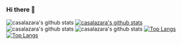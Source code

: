 ### Hi there 👋

<!--
**casalazara/casalazara** is a ✨ _special_ ✨ repository because its `README.md` (this file) appears on your GitHub profile.

Here are some ideas to get you started:

- 🔭 I’m currently working on ...
- 🌱 I’m currently learning ...
- 👯 I’m looking to collaborate on ...
- 🤔 I’m looking for help with ...
- 💬 Ask me about ...
- 📫 How to reach me: ...
- 😄 Pronouns: ...
- ⚡ Fun fact: ...
-->
![casalazara's github stats](https://github-readme-stats.vercel.app/api?username=casalazara&count_private=true&include_all_commits=true)
[![casalazara's github stats](https://github-readme-stats.vercel.app/api?username=casalazara)](https://github.com/casalazara/github-readme-stats)
![casalazara's github stats](https://github-readme-stats.vercel.app/api?username=casalazara&show_icons=true)
![casalazara's github stats](https://github-readme-stats.vercel.app/api?username=casalazara&show_icons=true&theme=radical)
[![Top Langs](https://github-readme-stats.vercel.app/api/top-langs/?username=casalazara&include_all_commits=true&count_private=true)](https://github.com/casalazara/github-readme-stats)
[![Top Langs](https://github-readme-stats.vercel.app/api/top-langs/?username=casalazara&layout=compact)](https://github.com/casalazara/github-readme-stats)
